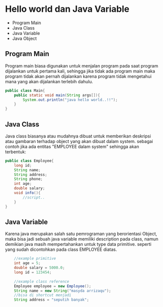 # Hello world dan Java Variable
* Program Main
* Java Class
* Java Variable  
* Java Object

## Program Main
Program main biasa digunakan untuk menjalan program pada saat program dijalankan untuk pertama kali, sehingga jika tidak ada program main maka program tidak akan pernah dijalankan karena program tidak mengetahui mana yang akan dijalankan terlebih dahulu.
```java
public class Main{
	public static void main(String args[]){
		System.out.println("java hello world..!!");
	}
}
```

## Java Class
Java class biasanya atau mudahnya dibuat untuk memberikan deskripsi atau gambaran terhadap object yang akan dibuat dalam system.
sebagai contoh jika ada entitas "EMPLOYEE dalam system" sehingga akan terbentuk: 
```java
public class Employee{
	long id;
	String name;
	String address;
	String phone;
	int age;
	double salary;
	void info(){
		//script..
	}
}
```

## Java Variable
Karena java merupakan salah satu pemrograman yang berorientasi Object, maka bisa jadi sebuah java variable memiliki description pada class, namun demikian java masih mempertahankan untuk type data primitive.
seperti yang sudah dicontohkan pada class EMPLOYEE diatas.
```java
	//example primitive 
	int age = 5;
	double salary = 5000.0;
	long id = 123454;
	
	//example class reference 
	Employee employee = new Employee();
	String name = new String("masyda arrizaqu");
	//bisa di shortcut menjadi
	String address = "seputih banyak";
```

 
